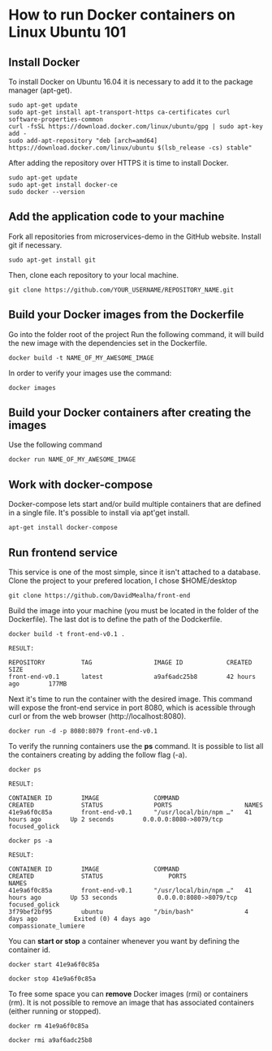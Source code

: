 # How to run Docker containers on Linux Ubuntu 101

## Install Docker

To install Docker on Ubuntu 16.04 it is necessary to add it to the package manager (apt-get).

```shell
sudo apt-get update
sudo apt-get install apt-transport-https ca-certificates curl software-properties-common
curl -fsSL https://download.docker.com/linux/ubuntu/gpg | sudo apt-key add -
sudo add-apt-repository "deb [arch=amd64] https://download.docker.com/linux/ubuntu $(lsb_release -cs) stable"
```

After adding the repository over HTTPS it is time to install Docker.

```shell
sudo apt-get update
sudo apt-get install docker-ce
sudo docker --version
```

## Add the application code to your machine

Fork all repositories from microservices-demo in the GitHub website.
Install git if necessary.

```shell
sudo apt-get install git
```

Then, clone each repository to your local machine.

```shell
git clone https://github.com/YOUR_USERNAME/REPOSITORY_NAME.git
```

## Build your Docker images from the Dockerfile

Go into the folder root of the project
Run the following command, it will build the new image with the dependencies set in the Dockerfile.

```shell
docker build -t NAME_OF_MY_AWESOME_IMAGE
```

In order to verify your images use the command:

```shell
docker images
```

## Build your Docker containers after creating the images

Use the following command

```shell
docker run NAME_OF_MY_AWESOME_IMAGE
```


## Work with docker-compose

Docker-compose lets start and/or build multiple containers that are defined in a single file.
It's possible to install via apt'get install.

```shell
apt-get install docker-compose
```


## Run frontend service

This service is one of the most simple, since it isn't attached to a database.
Clone the project to your prefered location, I chose $HOME/desktop

```shell
git clone https://github.com/DavidMealha/front-end
```

Build the image into your machine (you must be located in the folder of the Dockerfile). The last dot is to define the path of the Dodckerfile.

```shell
docker build -t front-end-v0.1 .

RESULT:

REPOSITORY          TAG                 IMAGE ID            CREATED             SIZE
front-end-v0.1      latest              a9af6adc25b8        42 hours ago        177MB
```

Next it's time to run the container with the desired image.
This command will expose the front-end service in port 8080, which is acessible through curl or from the web browser (http://localhost:8080).

```shell
docker run -d -p 8080:8079 front-end-v0.1
```

To verify the running containers use the **ps** command. It is possible to list all the containers creating by adding the follow flag (-a).

```shell
docker ps

RESULT:

CONTAINER ID        IMAGE               COMMAND                  CREATED             STATUS              PORTS                    NAMES
41e9a6f0c85a        front-end-v0.1      "/usr/local/bin/npm …"   41 hours ago        Up 2 seconds        0.0.0.0:8080->8079/tcp   focused_golick

docker ps -a

RESULT:

CONTAINER ID        IMAGE               COMMAND                  CREATED             STATUS                  PORTS                    NAMES
41e9a6f0c85a        front-end-v0.1      "/usr/local/bin/npm …"   41 hours ago        Up 53 seconds           0.0.0.0:8080->8079/tcp   focused_golick
3f79bef2bf95        ubuntu              "/bin/bash"              4 days ago          Exited (0) 4 days ago                            compassionate_lumiere
```

You can **start or stop** a container whenever you want by defining the container id.

```shell
docker start 41e9a6f0c85a

docker stop 41e9a6f0c85a
```

To free some space you can **remove** Docker images (rmi) or containers (rm). It is not possible to remove an image that has associated containers (either running or stopped).

```shell
docker rm 41e9a6f0c85a

docker rmi a9af6adc25b8
```
